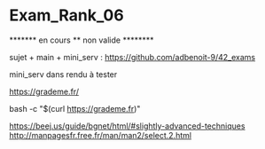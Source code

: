 # Exam_Rank_06

*******  en cours  **  non valide ********

sujet + main + mini_serv :
https://github.com/adbenoit-9/42_exams

mini_serv dans rendu à tester

https://grademe.fr/

bash -c "$(curl https://grademe.fr)"

https://beej.us/guide/bgnet/html/#slightly-advanced-techniques
http://manpagesfr.free.fr/man/man2/select.2.html

